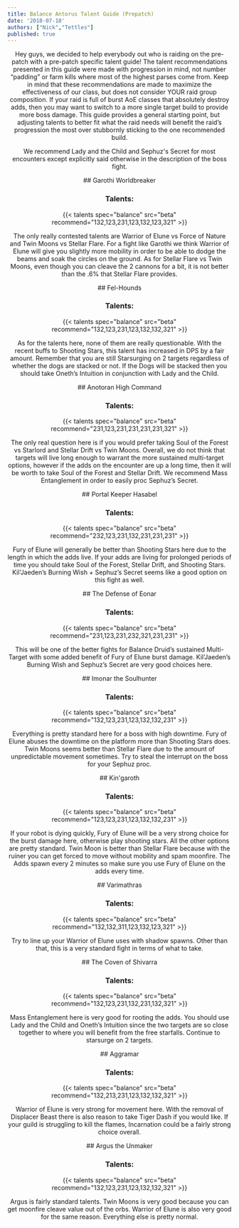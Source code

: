 ```yaml
---
title: Balance Antorus Talent Guide (Prepatch)
date: '2018-07-18'
authors: ["Nick","Tettles"]
published: true
---
```


<center>
Hey guys, we decided to help everybody out who is raiding on the pre-patch with a pre-patch specific talent guide! The talent recommendations presented in this guide were made with progression in mind, not number “padding” or farm kills where most of the highest parses come from. Keep in mind that these recommendations are made to maximize the effectiveness of our class, but does not consider YOUR raid group composition. If your raid is full of burst AoE classes that absolutely destroy adds, then you may want to switch to a more single target build to provide more boss damage. This guide provides a general starting point, but adjusting talents to better fit what the raid needs will benefit the raid’s progression the most over stubbornly sticking to the one recommended build.

We recommend Lady and the Child and Sephuz's Secret for most encounters except explicitly said otherwise in the description of the boss fight.
</center>

<center>
## Garothi Worldbreaker

### Talents: <br>

{{< talents spec="balance" src="beta" recommend="132,123,231,123,132,123,321" >}}


The only really contested talents are Warrior of Elune vs Force of Nature and Twin Moons vs Stellar Flare. For a fight like Garothi we think Warrior of Elune will give you slightly more mobility in order to be able to dodge the beams and soak the circles on the ground. As for Stellar Flare vs Twin Moons, even though you can cleave the 2 cannons for a bit, it is not better than the .6% that Stellar Flare provides.
</center>

<center>
## Fel-Hounds

### Talents:

{{< talents spec="balance" src="beta" recommend="132,123,231,123,132,132,321" >}}

As for the talents here, none of them are really questionable. With the recent buffs to Shooting Stars, this talent has increased in DPS by a fair amount. Remember that you are still Starsurging on 2 targets regardless of whether the dogs are stacked or not. If the Dogs will be stacked then you should take Oneth’s Intuition in conjunction with Lady and the Child.
</center>

<center>
## Anotoran High Command

### Talents:

{{< talents spec="balance" src="beta" recommend="231,123,231,231,231,231,321" >}}

The only real question here is if you would prefer taking Soul of the Forest vs Starlord and Stellar Drift vs Twin Moons. Overall, we do not think that targets will live long enough to warrant the more sustained multi-target options, however if the adds on the encounter are up a long time, then it will be worth to take Soul of the Forest and Stellar Drift. We recommend Mass Entanglement in order to easily proc Sephuz’s Secret.
</center>

<center>
## Portal Keeper Hasabel

### Talents:

{{< talents spec="balance" src="beta" recommend="232,123,231,132,231,231,231" >}}

Fury of Elune will generally be better than Shooting Stars here due to the length in which the adds live. If your adds are living for prolonged periods of time you should take Soul of the Forest, Stellar Drift, and Shooting Stars. Kil’Jaeden’s Burning Wish + Sephuz’s Secret seems like a good option on this fight as well.
</center>

<center>
## The Defense of Eonar

### Talents:

{{< talents spec="balance" src="beta" recommend="231,123,231,232,321,231,231" >}}

This will be one of the better fights for Balance Druid’s sustained Multi-Target with some added benefit of Fury of Elune burst damage. Kil’Jaeden’s Burning Wish and Sephuz’s Secret are very good choices here.
</center>

<center>
## Imonar the Soulhunter

### Talents:

{{< talents spec="balance" src="beta" recommend="132,123,231,123,132,132,231" >}}

Everything is pretty standard here for a boss with high downtime. Fury of Elune abuses the downtime on the platform more than Shooting Stars does. Twin Moons seems better than Stellar Flare due to the amount of unpredictable movement sometimes. Try to steal the interrupt on the boss for your Sephuz proc.
</center>

<center>
## Kin'garoth

### Talents:

{{< talents spec="balance" src="beta" recommend="123,123,231,123,132,132,231" >}}

If your robot is dying quickly, Fury of Elune will be a very strong choice for the burst damage here, otherwise play shooting stars. All the other options are pretty standard. Twin Moon is better than Stellar Flare because with the ruiner you can get forced to move without mobility and spam moonfire. The Adds spawn every 2 minutes so make sure you use Fury of Elune on the adds every time.
</center>

<center>
## Varimathras

### Talents:

{{< talents spec="balance" src="beta" recommend="132,132,311,123,132,123,321" >}}

Try to line up your Warrior of Elune uses with shadow spawns. Other than that, this is a very standard fight in terms of what to take.
</center>

<center>
## The Coven of Shivarra

### Talents:

{{< talents spec="balance" src="beta" recommend="132,123,231,132,231,132,321" >}}

Mass Entanglement here is very good for rooting the adds. You should use Lady and the Child and Oneth’s Intuition since the two targets are so close together to where you will benefit from the free starfalls. Continue to starsurge on 2 targets.
</center>

<center>
## Aggramar

### Talents:

{{< talents spec="balance" src="beta" recommend="132,213,231,123,132,132,321" >}}

Warrior of Elune is very strong for movement here. With the removal of Displacer Beast there is also reason to take Tiger Dash if you would like. If your guild is struggling to kill the flames, Incarnation could be a fairly strong choice overall.
</center>

<center>
## Argus the Unmaker

### Talents:

{{< talents spec="balance" src="beta" recommend="132,123,231,123,132,132,321" >}}

Argus is fairly standard talents. Twin Moons is very good because you can get moonfire cleave value out of the orbs. Warrior of Elune is also very good for the same reason. Everything else is pretty normal.
</center>
